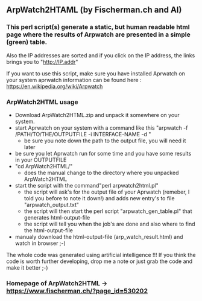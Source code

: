 ## ArpWatch2HTAML (by Fischerman.ch and AI)

### This perl script(s) generate a static, but human readable html page where the results of Arpwatch are presented in a simple (green) table.
Also the IP addresses are sorted and if you click on the IP address, the links brings you to "http://IP.addr"

If you want to use this script, make sure you have installed Aprwatch on your system
aprwatch information can be found here : https://en.wikipedia.org/wiki/Arpwatch


### ArpWatch2HTML usage

- Download ArpWatch2HTML.zip and unpack it somewhere on your system.
- start Aprwatch on your system with a command like this "arpwatch -f /PATH/TO/THE/OUTPUTFILE -i INTERFACE-NAME -d "
  - be sure you note down the path to the output file, you will need it later
- be sure you let Aprwatch run for some time and you have some results in your OUTPUTFILE
- "cd ArpWatch2HTML/"
  - does the manual change to the directory where you unpacked ArpWatch2HTML
- start the script with the command"perl arpwatch2html.pl"
  - the script will ask's for the output file of your Aprwatch (remeber, I told you before to note it down!) and adds new entry's to file "arpwatch_output.txt"
  - the script will then start the perl script "arpwatch_gen_table.pl" that generates html-output-file
  - the script will tell you when the job's are done and also where to find the html-output-file
- manualy download the html-output-file (arp_watch_result.html) and watch in browser ;-)

The whole code was generated using artificial intelligence !!!
If you think the code is worth further developing, drop me a note or just grab the code and make it better ;-)

### Homepage of ArpWatch2HTML -> https://www.fischerman.ch/?page_id=530202



